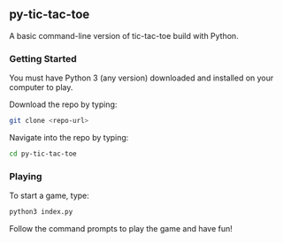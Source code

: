 ## py-tic-tac-toe ##

A basic command-line version of tic-tac-toe build with Python.

### Getting Started ###

You must have Python 3 (any version) downloaded and installed on your computer to play.

Download the repo by typing:
```sh
git clone <repo-url>
```

Navigate into the repo by typing:
```sh
cd py-tic-tac-toe
```

### Playing ###

To start a game, type:
```sh
python3 index.py
```

Follow the command prompts to play the game and have fun!
